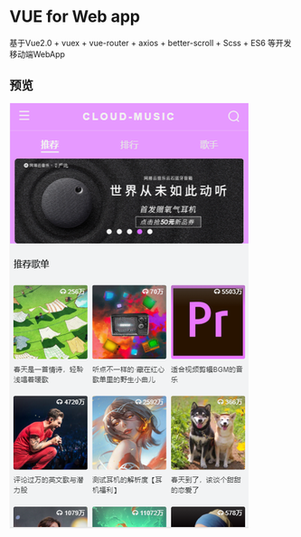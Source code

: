 # VUE for Web app
基于Vue2.0 + vuex + vue-router + axios + better-scroll + Scss + ES6 等开发移动端WebApp

## 预览
![首页](/doc/img/1552639682(1).png)